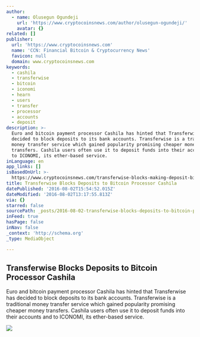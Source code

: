 ```yaml
---
author:
  - name: Olusegun Ogundeji
    url: 'https://www.cryptocoinsnews.com/author/olusegun-ogundeji/'
    avatar: {}
related: []
publisher:
  url: 'https://www.cryptocoinsnews.com'
  name: 'CCN: Financial Bitcoin & Cryptocurrency News'
  favicon: null
  domain: www.cryptocoinsnews.com
keywords:
  - cashila
  - transferwise
  - bitcoin
  - iconomi
  - hearn
  - users
  - transfer
  - processor
  - accounts
  - deposit
description: >-
  Euro and bitcoin payment processor Cashila has hinted that Transferwise has
  decided to block deposits to its bank accounts. Transferwise is a traditional
  money transfer service which gained popularity promising cheaper money
  transfers. Cashila users often use it to deposit funds into their accounts and
  to ICONOMI, its ether-based service.
inLanguage: en
app_links: []
isBasedOnUrl: >-
  https://www.cryptocoinsnews.com/transferwise-blocks-making-deposit-bitcoin-processor-cashila/
title: Transferwise Blocks Deposits to Bitcoin Processor Cashila
datePublished: '2016-08-02T15:54:52.015Z'
dateModified: '2016-08-02T13:17:55.813Z'
via: {}
starred: false
sourcePath: _posts/2016-08-02-transferwise-blocks-deposits-to-bitcoin-processor-cashila.md
inFeed: true
hasPage: false
inNav: false
_context: 'http://schema.org'
_type: MediaObject

---
```

<article style=""><h1>Transferwise Blocks Deposits to Bitcoin Processor Cashila</h1><p>Euro and bitcoin payment processor Cashila has hinted that Transferwise has decided to block deposits to its bank accounts. Transferwise is a traditional money transfer service which gained popularity promising cheaper money transfers. Cashila users often use it to deposit funds into their accounts and to ICONOMI, its ether-based service.</p><img src="https://www.cryptocoinsnews.com/wp-content/uploads/2014/03/stock-exchagne.jpeg" /></article>